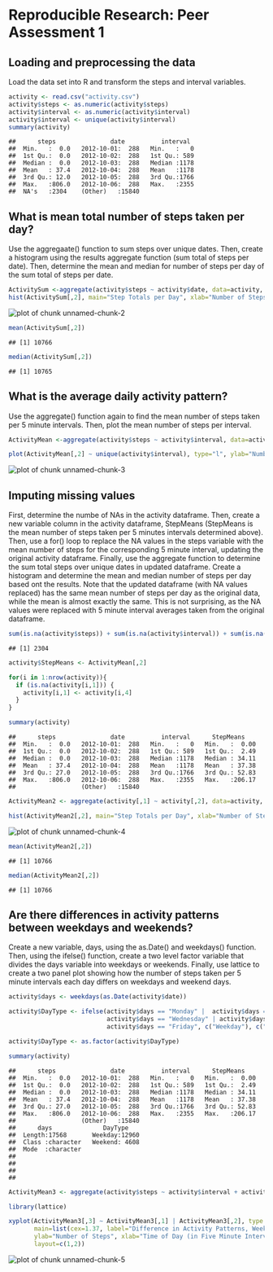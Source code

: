 
# Reproducible Research: Peer Assessment 1


## Loading and preprocessing the data
Load the data set into R and transform the steps and interval variables.

```r
activity <- read.csv("activity.csv")
activity$steps <- as.numeric(activity$steps)
activity$interval <- as.numeric(activity$interval)
activity$interval <- unique(activity$interval)
summary(activity)
```

```
##      steps               date          interval   
##  Min.   :  0.0   2012-10-01:  288   Min.   :   0  
##  1st Qu.:  0.0   2012-10-02:  288   1st Qu.: 589  
##  Median :  0.0   2012-10-03:  288   Median :1178  
##  Mean   : 37.4   2012-10-04:  288   Mean   :1178  
##  3rd Qu.: 12.0   2012-10-05:  288   3rd Qu.:1766  
##  Max.   :806.0   2012-10-06:  288   Max.   :2355  
##  NA's   :2304    (Other)   :15840
```

## What is mean total number of steps taken per day?
Use the aggregaate() function to sum steps over unique dates. Then, create a histogram using the results aggregate function (sum total of steps per date). Then, determine the mean and median for number of steps per day of the sum total of steps per date.

```r
ActivitySum <-aggregate(activity$steps ~ activity$date, data=activity, sum, na.rm=TRUE)
hist(ActivitySum[,2], main="Step Totals per Day", xlab="Number of Steps", breaks=10)
```

![plot of chunk unnamed-chunk-2](figure/unnamed-chunk-2.png) 

```r
mean(ActivitySum[,2])
```

```
## [1] 10766
```

```r
median(ActivitySum[,2])
```

```
## [1] 10765
```

## What is the average daily activity pattern?
Use the aggregate() function again to find the mean number of steps taken per 5 minute intervals. Then, plot the mean number of steps per interval. 

```r
ActivityMean <-aggregate(activity$steps ~ activity$interval, data=activity, mean, na.rm=TRUE)

plot(ActivityMean[,2] ~ unique(activity$interval), type="l", ylab="Number of Steps", xlab="Time of Day (in Five Minute Intervals)", main="Average Number of Steps at Different Times of Day")
```

![plot of chunk unnamed-chunk-3](figure/unnamed-chunk-3.png) 

## Imputing missing values
First, determine the numbe of NAs in the activity dataframe. Then, create a new variable column in the activity dataframe, StepMeans (StepMeans is the mean number of steps taken per 5 minutes intervals determined above). Then, use a for() loop to replace the NA values in the steps variable with the mean number of steps for the corresponding 5 minute interval, updating the original activity dataframe. Finally, use the aggregate function to determine the sum total steps over unique dates in updated dataframe. Create a histogram and determine the mean and median number of steps per day based ont the results. Note that the updated dataframe (with NA values replaced) has the same mean number of steps per day as the original data, while the mean is almost exactly the same. This is not surprising, as the NA values were replaced with 5 minute interval averages taken from the original dataframe. 

```r
sum(is.na(activity$steps)) + sum(is.na(activity$interval)) + sum(is.na(activity$date))
```

```
## [1] 2304
```

```r
activity$StepMeans <- ActivityMean[,2]

for(i in 1:nrow(activity)){
  if (is.na(activity[i,1])) {
    activity[i,1] <- activity[i,4]
  }
}

summary(activity)
```

```
##      steps               date          interval      StepMeans     
##  Min.   :  0.0   2012-10-01:  288   Min.   :   0   Min.   :  0.00  
##  1st Qu.:  0.0   2012-10-02:  288   1st Qu.: 589   1st Qu.:  2.49  
##  Median :  0.0   2012-10-03:  288   Median :1178   Median : 34.11  
##  Mean   : 37.4   2012-10-04:  288   Mean   :1178   Mean   : 37.38  
##  3rd Qu.: 27.0   2012-10-05:  288   3rd Qu.:1766   3rd Qu.: 52.83  
##  Max.   :806.0   2012-10-06:  288   Max.   :2355   Max.   :206.17  
##                  (Other)   :15840
```

```r
ActivityMean2 <- aggregate(activity[,1] ~ activity[,2], data=activity, sum, na.rm=TRUE)

hist(ActivityMean2[,2], main="Step Totals per Day", xlab="Number of Steps", breaks=10)
```

![plot of chunk unnamed-chunk-4](figure/unnamed-chunk-4.png) 

```r
mean(ActivityMean2[,2])
```

```
## [1] 10766
```

```r
median(ActivityMean2[,2])
```

```
## [1] 10766
```

## Are there differences in activity patterns between weekdays and weekends?
Create a new variable, days, using the as.Date() and weekdays() function. Then, using the ifelse() function, create a two level factor variable that divides the days variable into weekdays or weekends. Finally, use lattice  to create a two panel plot showing how the number of steps taken per 5 minute intervals each day differs on weekdays and weekend days.

```r
activity$days <- weekdays(as.Date(activity$date))

activity$DayType <- ifelse(activity$days == "Monday" |  activity$days == "Tuesday" |
                           activity$days == "Wednesday" | activity$days == "Thursday" | 
                           activity$days == "Friday", c("Weekday"), c("Weekend"))

activity$DayType <- as.factor(activity$DayType)

summary(activity)
```

```
##      steps               date          interval      StepMeans     
##  Min.   :  0.0   2012-10-01:  288   Min.   :   0   Min.   :  0.00  
##  1st Qu.:  0.0   2012-10-02:  288   1st Qu.: 589   1st Qu.:  2.49  
##  Median :  0.0   2012-10-03:  288   Median :1178   Median : 34.11  
##  Mean   : 37.4   2012-10-04:  288   Mean   :1178   Mean   : 37.38  
##  3rd Qu.: 27.0   2012-10-05:  288   3rd Qu.:1766   3rd Qu.: 52.83  
##  Max.   :806.0   2012-10-06:  288   Max.   :2355   Max.   :206.17  
##                  (Other)   :15840                                  
##      days              DayType     
##  Length:17568       Weekday:12960  
##  Class :character   Weekend: 4608  
##  Mode  :character                  
##                                    
##                                    
##                                    
## 
```

```r
ActivityMean3 <- aggregate(activity$steps ~ activity$interval + activity$DayType, data=activity, mean)

library(lattice)

xyplot(ActivityMean3[,3] ~ ActivityMean3[,1] | ActivityMean3[,2], type ="l",
       main=list(cex=1.37, label="Difference in Activity Patterns, Weekends vs. Weekdays"),
       ylab="Number of Steps", xlab="Time of Day (in Five Minute Intervals)",
       layout=c(1,2))
```

![plot of chunk unnamed-chunk-5](figure/unnamed-chunk-5.png) 

